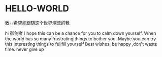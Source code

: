 # HELLO-WORLD
致--希望能跟随这个世界潮流的我


hi 御剑者
I hope this can be a chance for you to calm down yourself.
When the world has so many frustrating things to bother you. Maybe you can try this interesting things to fullfill yourself
Best wishes!
 be happy ,don't waste time.
 never give up 
